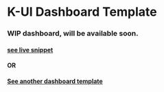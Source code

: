 # K-UI Dashboard Template

### WIP dashboard, will be available soon.

#### [see live snippet](https://kamona-wd.github.io/k-ui-dashboard-alpine/)

#### OR

#### [See another dashboard template](https://github.com/kamona-wd/kwd-dashboard)
